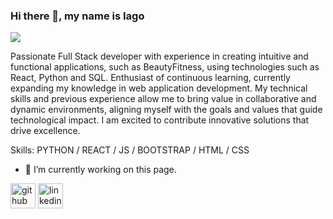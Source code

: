 ### Hi there 👋, my name is Iago
![](https://i.ibb.co/K6TgSZX/png-3.png)

Passionate Full Stack developer with experience in creating intuitive and functional applications, such as BeautyFitness, using technologies such as React, Python and SQL. Enthusiast of continuous learning, currently expanding my knowledge in web application development. My technical skills and previous experience allow me to bring value in collaborative and dynamic environments, aligning myself with the goals and values that guide technological impact. I am excited to contribute innovative solutions that drive excellence.

Skills: PYTHON / REACT / JS / BOOTSTRAP / HTML / CSS

- 🔭 I’m currently working on this page. 


[<img src='https://cdn.jsdelivr.net/npm/simple-icons@3.0.1/icons/github.svg' alt='github' height='40'>](https://github.com/i-lema)  [<img src='https://cdn.jsdelivr.net/npm/simple-icons@3.0.1/icons/linkedin.svg' alt='linkedin' height='40'>](https://www.linkedin.com/in/iago-lema-lado/)  



<!--
**i-lema/i-lema** is a ✨ _special_ ✨ repository because its `README.md` (this file) appears on your GitHub profile.

Here are some ideas to get you started:

- 🔭 I’m currently working on ...
- 🌱 I’m currently learning ...
- 👯 I’m looking to collaborate on ...
- 🤔 I’m looking for help with ...
- 💬 Ask me about ...
- 📫 How to reach me: ...
- 😄 Pronouns: ...
- ⚡ Fun fact: ...
-->
